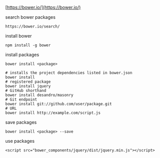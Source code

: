
[https://bower.io/](https://bower.io/)

search bower packages

```
https://bower.io/search/
```

install bower

```
npm install -g bower
```

install packages

```
bower install <package>
```

```
# installs the project dependencies listed in bower.json
bower install
# registered package
bower install jquery
# GitHub shorthand
bower install desandro/masonry
# Git endpoint
bower install git://github.com/user/package.git
# URL
bower install http://example.com/script.js
```

save packages

```
bower install <package> --save
```

use packages

```
<script src="bower_components/jquery/dist/jquery.min.js"></script>
```